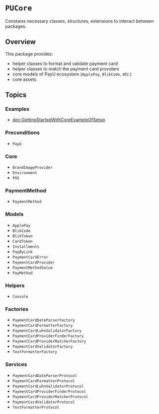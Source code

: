 # ``PUCore``

Constains necessary classes, structures, extensions to interact between packages.

## Overview

This package provides:

* helper classes to format and validate payment card
* helper classes to match the payment card providers
* core models of PayU ecosystem (``ApplePay``, ``BlikCode``, etc.)
* core assets

## Topics

### Examples

- <doc:GettingStartedWithCoreExampleOfSetup>

### Preconditions

- ``PayU``

### Core

- ``BrandImageProvider``
- ``Environment``
- ``POS``

### PaymentMethod

- ``PaymentMethod``

### Models

- ``ApplePay``
- ``BlikCode``
- ``BlikToken``
- ``CardToken``
- ``Installments``
- ``PayByLink``
- ``PaymentCardError``
- ``PaymentCardProvider``
- ``PaymentMethodValue``
- ``PayMethod``

### Helpers

- ``Console``

### Factories

- ``PaymentCardDateParserFactory``
- ``PaymentCardFormatterFactory``
- ``PaymentCardLuhnValidatorFactory``
- ``PaymentCardProviderFinderFactory``
- ``PaymentCardProviderMatcherFactory``
- ``PaymentCardValidatorFactory``
- ``TextFormatterFactory``

### Services

- ``PaymentCardDateParserProtocol``
- ``PaymentCardFormatterProtocol``
- ``PaymentCardLuhnValidatorProtocol``
- ``PaymentCardProviderFinderProtocol``
- ``PaymentCardProviderMatcherProtocol``
- ``PaymentCardValidatorProtocol``
- ``TextFormatterProtocol``
